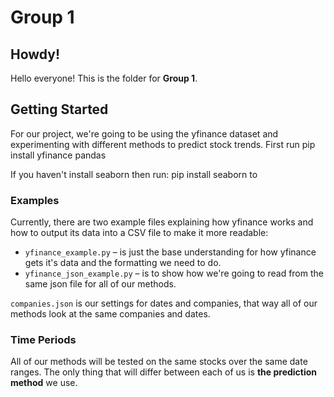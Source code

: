 # Group 1

## Howdy!

Hello everyone! This is the folder for **Group 1**.

## Getting Started

For our project, we're going to be using the yfinance dataset and experimenting with different methods to predict stock trends.
First run pip install yfinance pandas


If you haven't install seaborn then run: pip install seaborn to 

###  Examples

Currently, there are two example files explaining how yfinance works and how to output its data into a CSV file to make it more readable:

- `yfinance_example.py` – is just the base understanding for how yfinance gets it's data and the formatting we need to do.
- `yfinance_json_example.py` – is to show how we're going to read from the same json file for all of our methods.

 `companies.json` is our settings for dates and companies, that way all of our methods look at the same companies and dates.

###  Time Periods

All of our methods will be tested on the same stocks over the same date ranges. The only thing that will differ between each of us is **the prediction method** we use.
